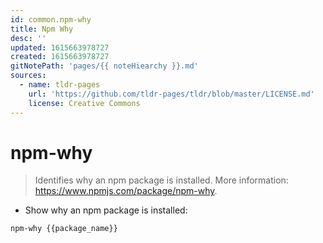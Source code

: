 ```yaml
---
id: common.npm-why
title: Npm Why
desc: ''
updated: 1615663978727
created: 1615663978727
gitNotePath: 'pages/{{ noteHiearchy }}.md'
sources:
  - name: tldr-pages
    url: 'https://github.com/tldr-pages/tldr/blob/master/LICENSE.md'
    license: Creative Commons
---
```

# npm-why

> Identifies why an npm package is installed.
> More information: <https://www.npmjs.com/package/npm-why>.

- Show why an npm package is installed:

`npm-why {{package_name}}`

